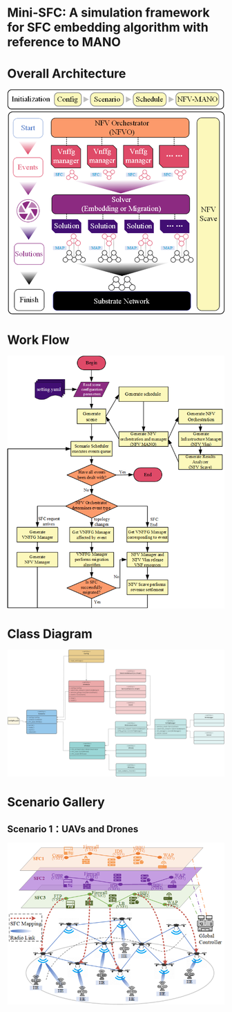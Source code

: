 
# Mini-SFC: A simulation framework for SFC embedding algorithm with reference to MANO

# Overall Architecture

![](resource/figures/structure.png)

# Work Flow

![](resource/figures/workflow.png)

# Class Diagram

![](resource/figures/uml.png)

# Scenario Gallery

## Scenario 1：UAVs and Drones

![](resource/figures/scenario_exp1.png)
